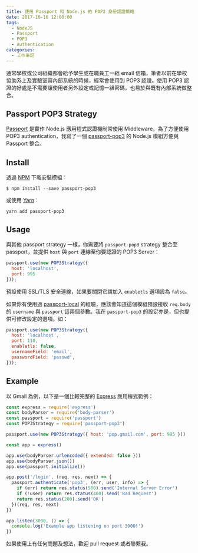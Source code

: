 ```yaml
---
title: 使用 Passport 和 Node.js 的 POP3 身份認證策略
date: 2017-10-16 12:00:00
tags:
  - NodeJS
  - Passport
  - POP3
  - Authentication
categories:
  - 工作筆記
---
```


通常學校或公司組織都會給予學生或在職員工一組 email 信箱，筆者以前在學校協助系上及實驗室寫內部系統的時候，經常會使用到 POP3 認證。使用 POP3 認證的好處是不需要讓使用者另外設定或記憶一組密碼，也易於與既有內部系統做整合。

<!-- more -->

## Passport POP3 Strategy

[Passport](http://passportjs.org) 是實作 Node.js 應用程式認證機制常使用 Middleware。為了方便使用 POP3 authentication，我寫了一個 [passport-pop3](https://www.npmjs.com/package/passport-pop3) 的 Node.js 模組方便與 Passport 整合。


## Install

透過 [NPM](https://www.npmjs.com) 下載安裝模組：

```
$ npm install --save passport-pop3
```

或使用 [Yarn](https://yarnpkg.com)：

```
yarn add passport-pop3
```

## Usage

與其他 passport strategy 一樣，你需要將 `passport-pop3` strategy 整合至 passport，並提供 `host` 與 `port` 連線至你要認證的 POP3 Server：

```js
passport.use(new POP3Strategy({
  host: 'localhost',
  port: 995
}));
```

預設使用 SSL/TLS 安全連線，如果要關閉它請加入 `enabletls` 選項設為 `false`。

如果你有使用過 [passport-local](https://github.com/jaredhanson/passport-local) 的經驗，應該會知道這個模組預設接收 `req.body` 的 `username` 與 `passport` 這兩個參數。我在 `passport-pop3` 的設定亦是，但也提供可修改設定的選項。如：

```js
passport.use(new POP3Strategy({
  host: 'localhost',
  port: 110,
  enabletls: false,
  usernameField: 'email',
  passwordField: 'passwd',
}));
```

## Example

以 Gmail 為例，以下是一個比較完整的 [Express](http://expressjs.com) 應用程式範例：

```js
const express = require('express')
const bodyParser = require('body-parser')
const passport = require('passport')
const POP3Strategy = require('passport-pop3')

passport.use(new POP3Strategy({ host: 'pop.gmail.com', port: 995 }))

const app = express()

app.use(bodyParser.urlencoded({ extended: false }))
app.use(bodyParser.json())
app.use(passport.initialize())

app.post('/login', (req, res, next) => {
  passport.authenticate('pop3', (err, user, info) => {
    if (err) return res.status(500).send('Internal Server Error')
    if (!user) return res.status(400).send('Bad Request')
    return res.status(200).send('OK')
  })(req, res, next)
})

app.listen(3000, () => {
  console.log('Example app listening on port 3000!')
})
```

如果使用上有任何問題及想法，歡迎 pull request 或者聯繫我。